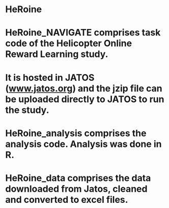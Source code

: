 # HeRoine


# HeRoine_NAVIGATE comprises task code of the Helicopter Online Reward Learning study.
# It is hosted in JATOS (www.jatos.org) and the jzip file can be uploaded directly to JATOS to run the study.

# HeRoine_analysis comprises the analysis code. Analysis was done in R.

# HeRoine_data comprises the data downloaded from Jatos, cleaned and converted to excel files.
